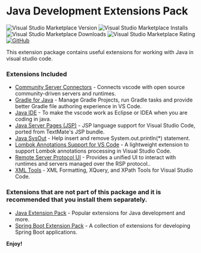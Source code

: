 # Java Development Extensions Pack

![Visual Studio Marketplace Version](https://img.shields.io/visual-studio-marketplace/v/ricardo-emerson.java-development-extensions-pack.svg?style=flat-square)
![Visual Studio Marketplace Installs](https://img.shields.io/visual-studio-marketplace/i/ricardo-emerson.java-development-extensions-pack.svg?style=flat-square)
![Visual Studio Marketplace Downloads](https://img.shields.io/visual-studio-marketplace/d/ricardo-emerson.java-development-extensions-pack.svg?style=flat-square)
![Visual Studio Marketplace Rating](https://img.shields.io/visual-studio-marketplace/r/ricardo-emerson.java-development-extensions-pack.svg?style=flat-square)
[![GitHub](https://img.shields.io/github/stars/ricardoemerson/java-development-extensions-pack.svg?style=flat-square)](https://github.com/ricardoemerson/java-development-extensions-pack)

This extension package contains useful extensions for working with Java in visual studio code.

### Extensions Included

- [Community Server Connectors](https://marketplace.visualstudio.com/items?itemName=redhat.vscode-community-server-connector) - Connects vscode with open source community-driven servers and runtimes.
- [Gradle for Java](https://marketplace.visualstudio.com/items?itemName=vscjava.vscode-gradle) - Manage Gradle Projects, run Gradle tasks and provide better Gradle file authoring experience in VS Code.
- [Java IDE](https://marketplace.visualstudio.com/items?itemName=YouMayCallMeV.vscode-java-saber) - To make the vscode work as Eclipse or IDEA when you are coding in java.
- [Java Server Pages (JSP)](https://marketplace.visualstudio.com/items?itemName=pthorsson.vscode-jsp) - JSP language support for Visual Studio Code, ported from TextMate's JSP bundle.
- [Java SysOut](https://marketplace.visualstudio.com/items?itemName=ricardo-emerson.java-sysout) - Help insert and remove System.out.println(*) statement.
- [Lombok Annotations Support for VS Code](https://marketplace.visualstudio.com/items?itemName=GabrielBB.vscode-lombok) - A lightweight extension to support Lombok annotations processing in Visual Studio Code.
- [Remote Server Protocol UI](https://marketplace.visualstudio.com/items?itemName=redhat.vscode-rsp-ui) - Provides a unified UI to interact with runtimes and servers managed over the RSP protocol..
- [XML Tools](https://marketplace.visualstudio.com/items?itemName=DotJoshJohnson.xml) - XML Formatting, XQuery, and XPath Tools for Visual Studio Code.

### Extensions that are not part of this package and it is recommended that you install them separately.

- [Java Extension Pack](https://marketplace.visualstudio.com/items?itemName=vscjava.vscode-java-pack) - Popular extensions for Java development and more.
- [Spring Boot Extension Pack](https://marketplace.visualstudio.com/items?itemName=Pivotal.vscode-boot-dev-pack) - A collection of extensions for developing Spring Boot applications.

**Enjoy!**
